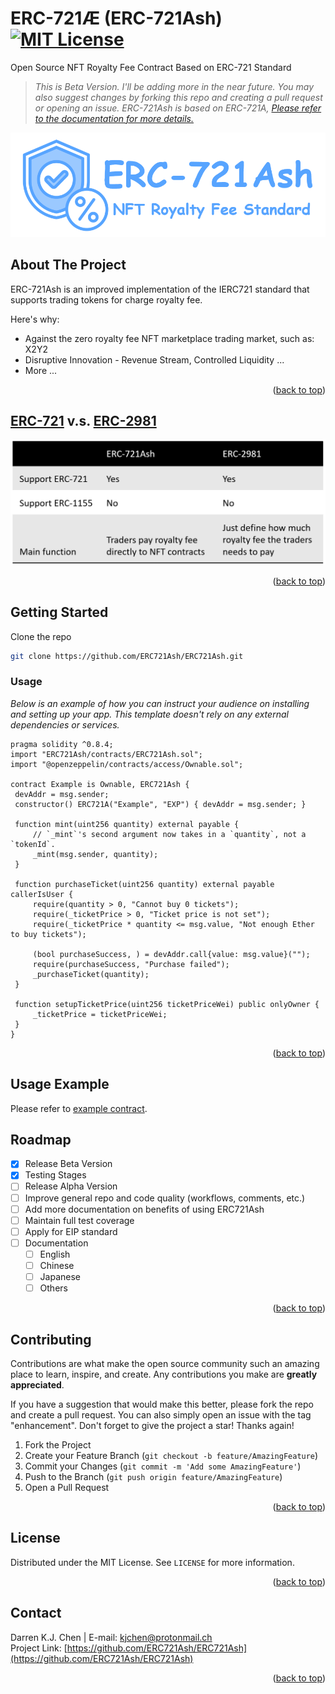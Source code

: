 <!-- PROJECT LOGO -->
<a name="readme-top"></a>
# ERC-721Æ (ERC-721Ash) [![MIT License][license-shield]][license-url]
Open Source NFT Royalty Fee Contract Based on ERC-721 Standard <br />
> _This is Beta Version. I'll be adding more in the near future. You may also suggest changes by forking this repo and creating a pull request or opening an issue. ERC-721Ash is based on ERC-721A, [Please refer to the documentation for more details.](https://chiru-labs.github.io/ERC721A/#/erc721a)_

<div align="center">
  <a href="https://github.com/ERC721Ash/ERC721Ash">
    <img src="imgs/LOGO_D.png" alt="Logo">
  </a>
</div>

<!-- ABOUT THE PROJECT -->
## About The Project

ERC-721Ash is an improved implementation of the IERC721 standard that supports trading tokens for charge royalty fee.

Here's why:
* Against the zero royalty fee NFT marketplace trading market, such as: X2Y2
* Disruptive Innovation - Revenue Stream, Controlled Liquidity ...
* More ...

<p align="right">(<a href="#readme-top">back to top</a>)</p>

## [ERC-721](https://eips.ethereum.org/EIPS/eip-721) v.s. [ERC-2981](https://eips.ethereum.org/EIPS/eip-2981)

<div align="center">
  <a href="https://github.com/ERC721Ash/ERC721Ash">
    <img src="imgs/AshVs2981.png" alt="Logo">
  </a>
</div>

<p align="right">(<a href="#readme-top">back to top</a>)</p>

<!-- GETTING STARTED -->
## Getting Started

Clone the repo
   ```sh
   git clone https://github.com/ERC721Ash/ERC721Ash.git
   ```

### Usage

_Below is an example of how you can instruct your audience on installing and setting up your app. This template doesn't rely on any external dependencies or services._

   ```solidity
pragma solidity ^0.8.4;
import "ERC721Ash/contracts/ERC721Ash.sol";
import "@openzeppelin/contracts/access/Ownable.sol";

contract Example is Ownable, ERC721Ash {
    devAddr = msg.sender;
    constructor() ERC721A("Example", "EXP") { devAddr = msg.sender; }

    function mint(uint256 quantity) external payable {
        // `_mint`'s second argument now takes in a `quantity`, not a `tokenId`.
        _mint(msg.sender, quantity);
    }

    function purchaseTicket(uint256 quantity) external payable callerIsUser {
        require(quantity > 0, "Cannot buy 0 tickets");
        require(_ticketPrice > 0, "Ticket price is not set");
        require(_ticketPrice * quantity <= msg.value, "Not enough Ether to buy tickets");

        (bool purchaseSuccess, ) = devAddr.call{value: msg.value}("");
        require(purchaseSuccess, "Purchase failed");
        _purchaseTicket(quantity);
    }

    function setupTicketPrice(uint256 ticketPriceWei) public onlyOwner {
        _ticketPrice = ticketPriceWei;
    }
}
```

<p align="right">(<a href="#readme-top">back to top</a>)</p>

<!-- USAGE EXAMPLES -->
## Usage Example

Please refer to [example contract](https://github.com/ERC721Ash/ERC721Ash/tree/main/example).

<!-- ROADMAP -->
## Roadmap

- [x] Release Beta Version
- [x] Testing Stages
- [ ] Release Alpha Version
- [ ] Improve general repo and code quality (workflows, comments, etc.)
- [ ] Add more documentation on benefits of using ERC721Ash
- [ ] Maintain full test coverage
- [ ] Apply for EIP standard
- [ ] Documentation
    - [ ] English
    - [ ] Chinese
    - [ ] Japanese
    - [ ] Others

<p align="right">(<a href="#readme-top">back to top</a>)</p>

<!-- CONTRIBUTING -->
## Contributing

Contributions are what make the open source community such an amazing place to learn, inspire, and create. Any contributions you make are **greatly appreciated**.

If you have a suggestion that would make this better, please fork the repo and create a pull request. You can also simply open an issue with the tag "enhancement".
Don't forget to give the project a star! Thanks again!

1. Fork the Project
2. Create your Feature Branch (`git checkout -b feature/AmazingFeature`)
3. Commit your Changes (`git commit -m 'Add some AmazingFeature'`)
4. Push to the Branch (`git push origin feature/AmazingFeature`)
5. Open a Pull Request

<p align="right">(<a href="#readme-top">back to top</a>)</p>



<!-- LICENSE -->
## License

Distributed under the MIT License. See `LICENSE` for more information.

<p align="right">(<a href="#readme-top">back to top</a>)</p>



<!-- CONTACT -->
## Contact

Darren K.J. Chen | 
E-mail: kjchen@protonmail.ch
<br />Project Link: [https://github.com/ERC721Ash/ERC721Ash](https://github.com/ERC721Ash/ERC721Ash)

<p align="right">(<a href="#readme-top">back to top</a>)</p>

<!-- ACKNOWLEDGMENTS -->
<!-- ## Acknowledgments -->

<!-- Use this space to list resources you find helpful and would like to give credit to. I've included a few of my favorites to kick things off!

* [Choose an Open Source License](https://choosealicense.com)
* [GitHub Emoji Cheat Sheet](https://www.webpagefx.com/tools/emoji-cheat-sheet)
* [Malven's Flexbox Cheatsheet](https://flexbox.malven.co/)
* [Malven's Grid Cheatsheet](https://grid.malven.co/)
* [Img Shields](https://shields.io)
* [GitHub Pages](https://pages.github.com)
* [Font Awesome](https://fontawesome.com)
* [React Icons](https://react-icons.github.io/react-icons/search) -->

<!-- <p align="right">(<a href="#readme-top">back to top</a>)</p> -->



<!-- MARKDOWN LINKS & IMAGES -->
<!-- https://www.markdownguide.org/basic-syntax/#reference-style-links -->
[contributors-shield]: https://img.shields.io/github/contributors/othneildrew/Best-README-Template.svg?style=for-the-badge
[contributors-url]: https://github.com/othneildrew/Best-README-Template/graphs/contributors
[forks-shield]: https://img.shields.io/github/forks/othneildrew/Best-README-Template.svg?style=for-the-badge
[forks-url]: https://github.com/othneildrew/Best-README-Template/network/members
[stars-shield]: https://img.shields.io/github/stars/othneildrew/Best-README-Template.svg?style=for-the-badge
[stars-url]: https://github.com/othneildrew/Best-README-Template/stargazers
[issues-shield]: https://img.shields.io/github/issues/othneildrew/Best-README-Template.svg?style=for-the-badge
[issues-url]: https://github.com/othneildrew/Best-README-Template/issues
[license-shield]: https://img.shields.io/github/license/othneildrew/Best-README-Template.svg?style=for-the-badge
[license-url]: https://github.com/othneildrew/Best-README-Template/blob/master/LICENSE.txt
[linkedin-shield]: https://img.shields.io/badge/-LinkedIn-black.svg?style=for-the-badge&logo=linkedin&colorB=555
[linkedin-url]: https://linkedin.com/in/othneildrew
[product-screenshot]: images/screenshot.png
[Next.js]: https://img.shields.io/badge/next.js-000000?style=for-the-badge&logo=nextdotjs&logoColor=white
[Next-url]: https://nextjs.org/
[React.js]: https://img.shields.io/badge/React-20232A?style=for-the-badge&logo=react&logoColor=61DAFB
[React-url]: https://reactjs.org/
[Vue.js]: https://img.shields.io/badge/Vue.js-35495E?style=for-the-badge&logo=vuedotjs&logoColor=4FC08D
[Vue-url]: https://vuejs.org/
[Angular.io]: https://img.shields.io/badge/Angular-DD0031?style=for-the-badge&logo=angular&logoColor=white
[Angular-url]: https://angular.io/
[Svelte.dev]: https://img.shields.io/badge/Svelte-4A4A55?style=for-the-badge&logo=svelte&logoColor=FF3E00
[Svelte-url]: https://svelte.dev/
[Laravel.com]: https://img.shields.io/badge/Laravel-FF2D20?style=for-the-badge&logo=laravel&logoColor=white
[Laravel-url]: https://laravel.com
[Bootstrap.com]: https://img.shields.io/badge/Bootstrap-563D7C?style=for-the-badge&logo=bootstrap&logoColor=white
[Bootstrap-url]: https://getbootstrap.com
[JQuery.com]: https://img.shields.io/badge/jQuery-0769AD?style=for-the-badge&logo=jquery&logoColor=white
[JQuery-url]: https://jquery.com 
